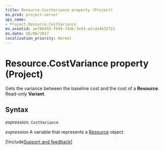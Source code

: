 ```yaml
---
title: Resource.CostVariance property (Project)
ms.prod: project-server
api_name:
- Project.Resource.CostVariance
ms.assetid: ae706493-fb99-74db-3e43-a1cda4632f21
ms.date: 06/08/2017
localization_priority: Normal
---
```



# Resource.CostVariance property (Project)

Gets the variance between the baseline cost and the cost of a  **Resource**. Read-only **Variant**.


## Syntax

_expression_. `CostVariance`

_expression_ A variable that represents a [Resource](./Project.Resource.md) object.

[!include[Support and feedback](~/includes/feedback-boilerplate.md)]